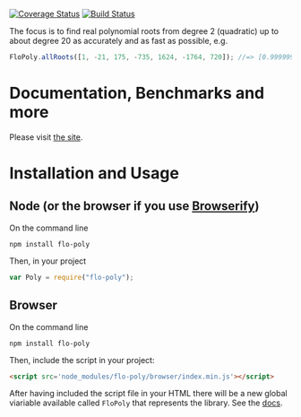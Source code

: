 [![Coverage Status](https://coveralls.io/repos/github/FlorisSteenkamp/FloPoly/badge.svg?branch=master)](https://coveralls.io/github/FlorisSteenkamp/FloPoly?branch=master)
[![Build Status](https://travis-ci.org/FlorisSteenkamp/FloPoly.svg?branch=master)](https://travis-ci.org/FlorisSteenkamp/FloPoly)

The focus is to find real polynomial roots from degree 2 (quadratic) up to about degree 20 as
accurately and as fast as possible, e.g.  
```javascript
FloPoly.allRoots([1, -21, 175, -735, 1624, -1764, 720]); //=> [0.9999999999999997, 2.0000000000000013, 2.9999999999999316, 4.000000000000096, 5.000000000000012, 6.000000000000028]
```

# Documentation, Benchmarks and more
Please visit [the site](http://mat-demo.appspot.com/#!/test-polynomials).

# Installation and Usage

## Node (or the browser if you use [Browserify](http://browserify.org)) 

On the command line
```cli
npm install flo-poly
```

Then, in your project
```javascript
var Poly = require("flo-poly");
```

## Browser

On the command line
```cli
npm install flo-poly
```

Then, include the script in your project:
```html
<script src='node_modules/flo-poly/browser/index.min.js'></script>
```

After having included the script file in your HTML there will be a new global 
viariable available called `FloPoly` that represents the library. See the 
[docs](http://mat-demo.appspot.com/#!/test-polynomials#docs).
